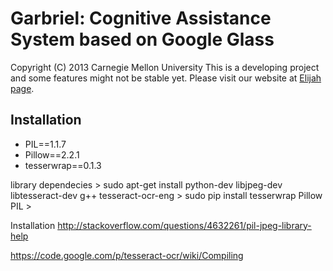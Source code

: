 Garbriel: Cognitive Assistance System based on Google Glass
========================================================
Copyright (C) 2013 Carnegie Mellon University
This is a developing project and some features might not be stable yet.
Please visit our website at [Elijah page](http://elijah.cs.cmu.edu/).



Installation
-------------
* PIL==1.1.7
* Pillow==2.2.1
* tesserwrap==0.1.3

library dependecies
	> sudo apt-get install python-dev libjpeg-dev libtesseract-dev g++ tesseract-ocr-eng 
	> sudo pip install tesserwrap Pillow PIL
	>

Installation
http://stackoverflow.com/questions/4632261/pil-jpeg-library-help

https://code.google.com/p/tesseract-ocr/wiki/Compiling

